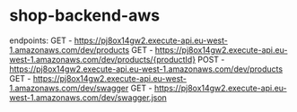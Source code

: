# shop-backend-aws

endpoints:
  GET - https://pj8ox14gw2.execute-api.eu-west-1.amazonaws.com/dev/products
  GET - https://pj8ox14gw2.execute-api.eu-west-1.amazonaws.com/dev/products/{productId}
  POST - https://pj8ox14gw2.execute-api.eu-west-1.amazonaws.com/dev/products
  GET - https://pj8ox14gw2.execute-api.eu-west-1.amazonaws.com/dev/swagger
  GET - https://pj8ox14gw2.execute-api.eu-west-1.amazonaws.com/dev/swagger.json